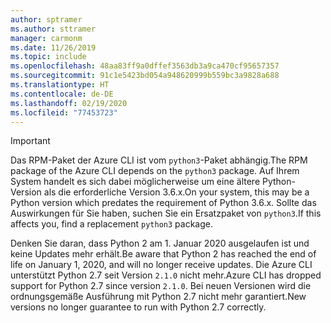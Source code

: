 ```yaml
---
author: sptramer
ms.author: sttramer
manager: carmonm
ms.date: 11/26/2019
ms.topic: include
ms.openlocfilehash: 48aa83ff9a0dffef3563db3a9ca470cf95657357
ms.sourcegitcommit: 91c1e5423bd054a948620999b559bc3a9828a688
ms.translationtype: HT
ms.contentlocale: de-DE
ms.lasthandoff: 02/19/2020
ms.locfileid: "77453723"
---
```

> [!IMPORTANT]
>
> <span data-ttu-id="697f2-101">Das RPM-Paket der Azure CLI ist vom `python3`-Paket abhängig.</span><span class="sxs-lookup"><span data-stu-id="697f2-101">The RPM package of the Azure CLI depends on the `python3` package.</span></span> <span data-ttu-id="697f2-102">Auf Ihrem System handelt es sich dabei möglicherweise um eine ältere Python-Version als die erforderliche Version 3.6.x.</span><span class="sxs-lookup"><span data-stu-id="697f2-102">On your system, this may be a Python version which predates the requirement of Python 3.6.x.</span></span> <span data-ttu-id="697f2-103">Sollte das Auswirkungen für Sie haben, suchen Sie ein Ersatzpaket von `python3`.</span><span class="sxs-lookup"><span data-stu-id="697f2-103">If this affects you, find a replacement `python3` package.</span></span>
>
> <span data-ttu-id="697f2-104">Denken Sie daran, dass Python 2 am 1. Januar 2020 ausgelaufen ist und keine Updates mehr erhält.</span><span class="sxs-lookup"><span data-stu-id="697f2-104">Be aware that Python 2 has reached the end of life on January 1, 2020, and will no longer receive updates.</span></span> <span data-ttu-id="697f2-105">Die Azure CLI unterstützt Python 2.7 seit Version `2.1.0` nicht mehr.</span><span class="sxs-lookup"><span data-stu-id="697f2-105">Azure CLI has dropped support for Python 2.7 since version `2.1.0`.</span></span> <span data-ttu-id="697f2-106">Bei neuen Versionen wird die ordnungsgemäße Ausführung mit Python 2.7 nicht mehr garantiert.</span><span class="sxs-lookup"><span data-stu-id="697f2-106">New versions no longer guarantee to run with Python 2.7 correctly.</span></span>
